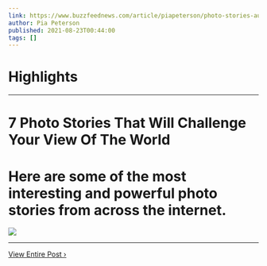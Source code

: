 ```yaml
---
link: https://www.buzzfeednews.com/article/piapeterson/photo-stories-aug-21
author: Pia Peterson
published: 2021-08-23T00:44:00
tags: []
---
```

# Highlights


---
# 7 Photo Stories That Will Challenge Your View Of The World
# Here are some of the most interesting and powerful photo stories from across the internet.

![](https://img.buzzfeed.com/buzzfeed-static/static/2021-08/22/23/campaign_images/c5e6c8cf6460/7-photo-stories-that-will-challenge-your-view-of--2-1260-1629675837-9_dblbig.jpg)

---

[View Entire Post ›](https://www.buzzfeednews.com/article/piapeterson/photo-stories-aug-21)